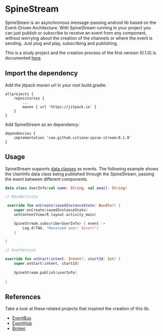 # SpineStream

SpineSteam is an asynchronous message-passing android lib based on the Event-Driven Architecture. With SpineStream running in your project you can just publish or subscribe to receive an event from any component, without worrying about the creation of the channels or where the event is sending. Just plug and play, subscribing and publishing.

This is a study project and the creation process of the first version (0.1.0) is documented [here](https://uiracode.com/event-driven-lib-with-coroutines).

## Import the dependency

Add the jitpack maven url in your root build.gradle:
```
allprojects {
    repositories {
        ...
        maven { url 'https://jitpack.io' }
    }
}
```

Add SpineStream as an dependency:
```
dependencies {
    implementation 'com.github.cstiano:spine-stream:0.1.0'
}
```

## Usage

SpineStream supports [data classes](https://kotlinlang.org/docs/data-classes.html) as events. The following example shows the UserInfo data class being published through the SpineStream, passing the event between different components.

```kotlin
data class UserInfo(val name: String, val email: String)
```

```kotlin
// MainActivity

 override fun onCreate(savedInstanceState: Bundle?) {
    super.onCreate(savedInstanceState)
    setContentView(R.layout.activity_main)

    SpineStream.subscribe<UserInfo> { event ->
        Log.d(TAG, "Received user: $event")
    }

}
```

```kotlin
// UserService

override fun onStart(intent: Intent?, startId: Int) {
    super.onStart(intent, startId)
    
    SpineStream.publish(userInfo)
    
}
```

## References

Take a look at these related projects that inspired the creation of this lib.

- [EventBus](https://github.com/greenrobot/EventBus)
- [EventHub](https://github.com/deva666/EventHub)
- [Broker](https://github.com/adrielcafe/Broker)
